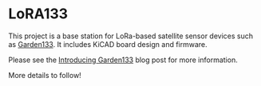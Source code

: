 # LoRA133

This project is a base station for LoRa-based satellite sensor devices such as
 [Garden133](https://github.com/chl33/Garden133).
It includes KiCAD board design and firmware.

Please see the [Introducing Garden133](https://selectiveappeal.org/posts/garden133/) blog post
for more information.

More details to follow!
